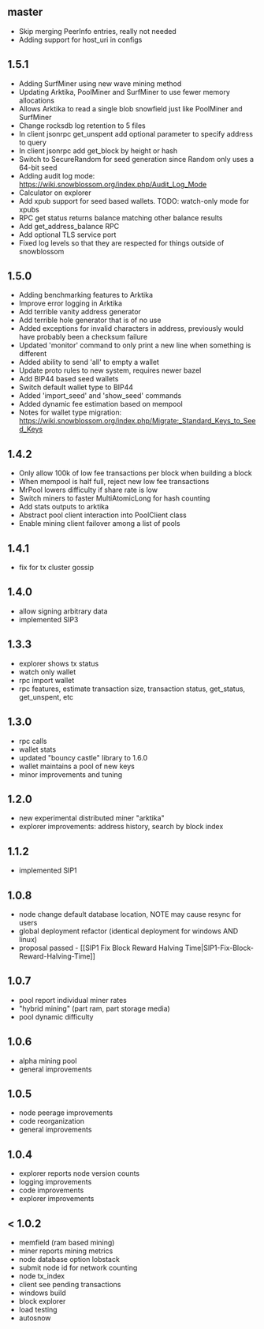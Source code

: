 ## master

* Skip merging PeerInfo entries, really not needed
* Adding support for host_uri in configs

## 1.5.1

* Adding SurfMiner using new wave mining method
* Updating Arktika, PoolMiner and SurfMiner to use fewer memory allocations
* Allows Arktika to read a single blob snowfield just like PoolMiner and SurfMiner
* Change rocksdb log retention to 5 files
* In client jsonrpc get_unspent add optional parameter to specify address to query
* In client jsonrpc add get_block by height or hash
* Switch to SecureRandom for seed generation since Random only uses a 64-bit seed
* Adding audit log mode: https://wiki.snowblossom.org/index.php/Audit_Log_Mode
* Calculator on explorer
* Add xpub support for seed based wallets.  TODO: watch-only mode for xpubs
* RPC get status returns balance matching other balance results
* Add get_address_balance RPC
* Add optional TLS service port
* Fixed log levels so that they are respected for things outside of snowblossom

## 1.5.0

* Adding benchmarking features to Arktika
* Improve error logging in Arktika
* Add terrible vanity address generator
* Add terrible hole generator that is of no use
* Added exceptions for invalid characters in address, previously would have probably
  been a checksum failure
* Updated 'monitor' command to only print a new line when something is different
* Added ability to send 'all' to empty a wallet
* Update proto rules to new system, requires newer bazel
* Add BIP44 based seed wallets
* Switch default wallet type to BIP44
* Added 'import_seed' and 'show_seed' commands
* Added dynamic fee estimation based on mempool
* Notes for wallet type migration: https://wiki.snowblossom.org/index.php/Migrate:_Standard_Keys_to_Seed_Keys


## 1.4.2

* Only allow 100k of low fee transactions per block when building a block
* When mempool is half full, reject new low fee transactions
* MrPool lowers difficulty if share rate is low
* Switch miners to faster MultiAtomicLong for hash counting
* Add stats outputs to arktika
* Abstract pool client interaction into PoolClient class
* Enable mining client failover among a list of pools

## 1.4.1

* fix for tx cluster gossip

## 1.4.0

* allow signing arbitrary data
* implemented SIP3

## 1.3.3

* explorer shows tx status
* watch only wallet
* rpc import wallet
* rpc features, estimate transaction size, transaction status, get_status, get_unspent, etc

## 1.3.0

* rpc calls
* wallet stats
* updated &quot;bouncy castle&quot; library to 1.6.0
* wallet maintains a pool of new keys
* minor improvements and tuning

## 1.2.0

* new experimental distributed miner &quot;arktika&quot;
* explorer improvements: address history, search by block index

## 1.1.2

* implemented SIP1

## 1.0.8

* node change default database location, NOTE may cause resync for users
* global deployment refactor (identical deployment for windows AND linux)
* proposal passed - [[SIP1 Fix Block Reward Halving Time|SIP1-Fix-Block-Reward-Halving-Time]]

## 1.0.7

* pool report individual miner rates
* &quot;hybrid mining&quot; (part ram, part storage media)
* pool dynamic difficulty

## 1.0.6

* alpha mining pool
* general improvements

## 1.0.5

* node peerage improvements
* code reorganization
* general improvements

## 1.0.4

* explorer reports node version counts
* logging improvements
* code improvements
* explorer improvements

## &lt; 1.0.2

* memfield (ram based mining)
* miner reports mining metrics
* node database option lobstack
* submit node id for network counting
* node tx_index
* client see pending transactions
* windows build
* block explorer
* load testing
* autosnow

